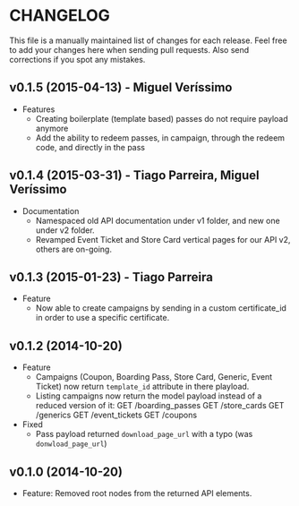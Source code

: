 # CHANGELOG

This file is a manually maintained list of changes for each release. Feel free to add your
changes here when sending pull requests. Also send corrections if you spot any mistakes.

## v0.1.5 (2015-04-13) - Miguel Veríssimo

* Features
  - Creating boilerplate (template based) passes do not require payload anymore
  - Add the ability to redeem passes, in campaign, through the redeem code, and
    directly in the pass

## v0.1.4 (2015-03-31) - Tiago Parreira, Miguel Veríssimo

* Documentation
  - Namespaced old API documentation under v1 folder, and new one under v2 folder.
  - Revamped Event Ticket and Store Card vertical pages for our API v2, others are on-going.

## v0.1.3 (2015-01-23) - Tiago Parreira

* Feature
  - Now able to create campaigns by sending in a custom certificate_id in order to use a specific certificate.

## v0.1.2 (2014-10-20)

* Feature
  - Campaigns (Coupon, Boarding Pass, Store Card, Generic, Event Ticket) now return `template_id` attribute in there playload.
  - Listing campaigns now return the model payload instead of a reduced version of it:
      GET /boarding_passes
      GET /store_cards
      GET /generics
      GET /event_tickets
      GET /coupons
* Fixed
  - Pass payload returned `download_page_url` with a typo (was `donwload_page_url`)


## v0.1.0 (2014-10-20)

* Feature: Removed root nodes from the returned API elements.
